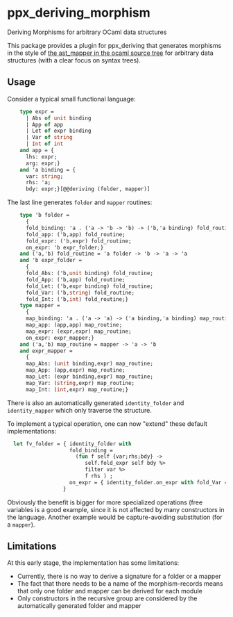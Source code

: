 # ppx_deriving_morphism
Deriving Morphisms for arbitrary OCaml data structures 

This package provides a plugin for ppx_deriving that generates morphisms in the style of [the ast_mapper in the ocaml source tree](https://github.com/ocaml/ocaml/blob/trunk/parsing/ast_mapper.ml) for arbitrary data structures (with a clear focus on syntax trees).

## Usage
Consider a typical small functional language:
```ocaml
    type expr =
      | Abs of unit binding
      | App of app
      | Let of expr binding
      | Var of string
      | Int of int
    and app = {
      lhs: expr;
      arg: expr;}
    and 'a binding = {
      var: string;
      rhs: 'a;
      bdy: expr;}[@@deriving (folder, mapper)]
```

The last line generates ```folder``` and ```mapper``` routines:

```ocaml
    type 'b folder =
      {
      fold_binding: 'a . ('a -> 'b -> 'b) -> ('b,'a binding) fold_routine;
      fold_app: ('b,app) fold_routine;
      fold_expr: ('b,expr) fold_routine;
      on_expr: 'b expr_folder;}
    and ('a,'b) fold_routine = 'a folder -> 'b -> 'a -> 'a
    and 'b expr_folder =
      {
      fold_Abs: ('b,unit binding) fold_routine;
      fold_App: ('b,app) fold_routine;
      fold_Let: ('b,expr binding) fold_routine;
      fold_Var: ('b,string) fold_routine;
      fold_Int: ('b,int) fold_routine;}
    type mapper =
      {
      map_binding: 'a . ('a -> 'a) -> ('a binding,'a binding) map_routine;
      map_app: (app,app) map_routine;
      map_expr: (expr,expr) map_routine;
      on_expr: expr_mapper;}
    and ('a,'b) map_routine = mapper -> 'a -> 'b
    and expr_mapper =
      {
      map_Abs: (unit binding,expr) map_routine;
      map_App: (app,expr) map_routine;
      map_Let: (expr binding,expr) map_routine;
      map_Var: (string,expr) map_routine;
      map_Int: (int,expr) map_routine;}
```

There is also an automatically generated ```identity_folder``` and ```identity_mapper``` which only traverse the structure.

To implement a typical operation, one can now "extend" these default implementations:

```ocaml
  let fv_folder = { identity_folder with
                    fold_binding =
                      (fun f self {var;rhs;bdy} ->
                         self.fold_expr self bdy %>
                         filter var %>
                         f rhs ) ;
                    on_expr = { identity_folder.on_expr with fold_Var = (fun self -> cons) }
                  }
```

Obviously the benefit is bigger for more specialized operations (free variables is a good example, since it is not affected by many constructors in the language. Another example would be capture-avoiding substitution (for a ```mapper```).

## Limitations

At this early stage, the implementation has some limitations:

* Currently, there is no way to derive a signature for a folder or a mapper
* The fact that there needs to be a name of the morphism-records means that only one folder and mapper can be derived for each module
* Only constructors in the recursive group are considered by the automatically generated folder and mapper


